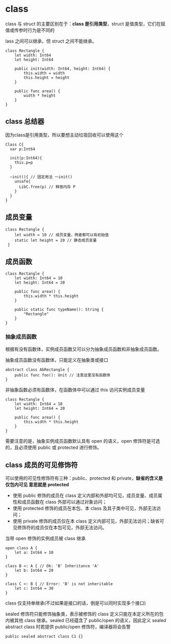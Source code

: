 <!--
 * @Author: shgopher shgopher@gmail.com
 * @Date: 2024-07-07 17:11:17
 * @LastEditors: shgopher shgopher@gmail.com
 * @LastEditTime: 2024-07-10 17:17:23
 * @FilePath: /CangjieFamily/基础/类/README.md
 * @Description: 
 * 
 * Copyright (c) 2024 by shgopher, All Rights Reserved. 
-->
# class

class 与 struct 的主要区别在于：**class 是引用类型**，struct 是值类型，它们在赋值或传参时行为是不同的

lass 之间可以继承，但 struct 之间不能继承。

```cj
class Rectangle {
    let width: Int64
    let height: Int64

    public init(width: Int64, height: Int64) {
        this.width = width
        this.height = height
    }

    public func area() {
        width * height
    }
}
```

## class 总结器

因为class是引用类型，所以要想主动垃圾回收可以使用这个

```cj
Class C{
  var p:Int64

  init(p:Int64){
    this.p=p
  }

  ~init(){ // 固定用法 ～init()
    unsafe{
      LibC.free(p) // 释放内存 P
    }
  }
}
```

## 成员变量

```cj
class Rectangle {
    let width = 10 // 成员变量，两者都可以有初始值
    static let height = 20 // 静态成员变量 
 }
```
## 成员函数

```cj
class Rectangle {
    let width: Int64 = 10
    let height: Int64 = 20

    public func area() {
        this.width * this.height
    }

    public static func typeName(): String {
        "Rectangle"
    }
}

```
### 抽象成员函数
根据有没有函数体，实例成员函数又可以分为抽象成员函数和非抽象成员函数。

抽象成员函数没有函数体，只能定义在抽象类或接口

```cj
abstract class AbRectangle {
    public func foo(): Unit // 注意这里没有函数体
}
```

非抽象函数必须有函数体，在函数体中可以通过 this 访问实例成员变量

```cj
class Rectangle {
    let width: Int64 = 10
    let height: Int64 = 20

    public func area() {
        this.width * this.height
    }
}

```

需要注意的是，抽象实例成员函数默认具有 open 的语义，open 修饰符是可选的，且必须使用 public 或 protected 进行修饰。


## class 成员的可见修饰符

可以使用的可见性修饰符有三种：public、protected 和 private，**缺省的含义是仅包内可见 意思就是 protected**

- 使用 public 修饰的成员在 class 定义内部和外部均可见，成员变量、成员属性和成员函数在 class 外部可以通过对象访问；
- 使用 protected 修饰的成员在本包、本 class 及其子类中可见，外部无法访问；
- 使用 private 修饰的成员仅在本 class 定义内部可见，外部无法访问；缺省可见修饰符的成员仅在本包可见，外部无法访问。


当带 open 修饰的实例成员被 class 继承


```cj
open class A {
    let a: Int64 = 10
}

class B <: A { // Ok: 'B' Inheritance 'A'
    let b: Int64 = 20
}

class C <: B { // Error: 'B' is not inheritable
    let c: Int64 = 30
}

```

class 仅支持单继承(不过如果是接口的话，倒是可以同时实现多个接口)

sealed 修饰符只能修饰抽象类，表示被修饰的 class 定义只能在本定义所在的包内被其他 class 继承。sealed 已经蕴含了 public/open 的语义，因此定义 sealed abstract class 时若提供 public/open 修饰符，编译器将会告警


```cj
public sealed abstract class C1 {} 
```